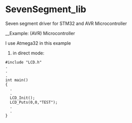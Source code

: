 # SevenSegment_lib
Seven segment driver for STM32 and AVR Microcontroller

 __Example: (AVR) Microcontroller

I use Atmega32 in this example

1) in direct mode:

```
#include "LCD.h"
.
.
.
int main()
{
  .
  .
  LCD_Init(); 
  LCD_Puts(0,0,"TEST");
  .
  .
}


```
